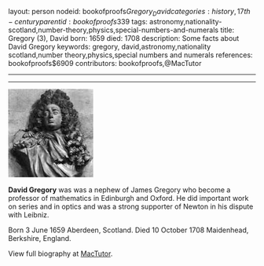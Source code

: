 layout: person
nodeid: bookofproofs$Gregory_David
categories: history,17th-century
parentid: bookofproofs$339
tags: astronomy,nationality-scotland,number-theory,physics,special-numbers-and-numerals
title: Gregory (3), David
born: 1659
died: 1708
description: Some facts about David Gregory
keywords: gregory, david,astronomy,nationality scotland,number theory,physics,special numbers and numerals
references: bookofproofs$6909
contributors: bookofproofs,@MacTutor

---


---

![Gregory_David.jpg](https://github.com/bookofproofs/bookofproofs.github.io/blob/main/_sources/_assets/images/portraits/Gregory_David.jpg?raw=true)

**David Gregory** was was a nephew of James Gregory who become a professor of mathematics in Edinburgh and Oxford. He did important work on series and in optics and was a strong supporter of Newton in his dispute with Leibniz.

Born 3 June 1659 Aberdeen, Scotland. Died 10 October 1708 Maidenhead, Berkshire, England.


View full biography at [MacTutor](https://mathshistory.st-andrews.ac.uk/Biographies/Gregory_David/).